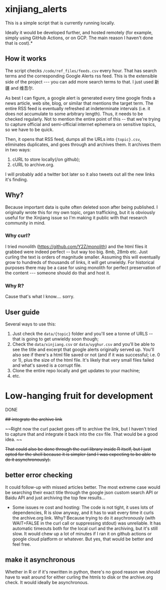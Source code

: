 # xinjiang_alerts
This is a simple script that is currently running locally. 

Ideally it would be developed further, and hosted remotely (for example, simply using GitHub Actions, or on GCP. The main reason I haven't done that is cost).* 

## How it works
The script checks `/code/ref_files/feeds.csv` every hour. That has search terms and the corresponding Google Alerts rss feed. This is the extensible side of the project --- you can add more search terms to that. I just used 新疆 and 维吾尔. 

As best I can figure, a google alert is generated every time google finds a news article, web site, blog, or similar that mentions the target term. The entire RSS feed is eventually refreshed at indeterminate intervals (i.e. it does not accumulate to some arbitrary length). Thus, it needs to be checked regularly. Not to mention the entire point of this -- that we're trying to capture official and semi-official internet ephemera on sensitive topics, so we have to be quick.

Then, it opens that RSS feed, dumps all the URLs into `{topic}.csv`, eliminates duplicates, and goes through and archives them. It archives them in two ways: 

1. cURL to store locally(/on github); 
2. cURL to archive.org. 

I will probably add a twitter bot later so it also tweets out all the new links it's finding. 

## Why?
Because important data is quite often deleted soon after being published. I originally wrote this for my own topic, organ trafficking, but it is obviously useful for the Xinjiang issue so I'm making it public with that research community in mind. 

### Why curl?
I tried monolith (https://github.com/Y2Z/monolith) and the html files it grabbed were indeed perfect -- but way too big. 8mb, 28mb etc. Just curling the text is orders of magnitude smaller. Assuming this will eventually grow to hundreds of thousands of links, it will get unwieldy. For historical purposes there may be a case for using monolith for perfect preservation of the content --- someone should do that and host it. 

### Why R?
Cause that's what I know.... sorry.

## User guide
Several ways to use this: 

1. Just check the `data/{topic}` folder and you'll see a tonne of URLS -- that is going to get unwieldy soon though; 
2. Check the `data/xinjiang.csv` or `data/uyghur.csv` and you'll be able to see the title and excerpt that google alerts originally served up. You'll also see if there's a html file saved or not (and if it was successful; i.e. 0 or 1), plus the size of the html file. It's likely that very small files failed and what's saved is a corrupt file.
3. Clone the entire repo locally and get updates to your machine; 
4. etc.

# Low-hanging fruit for development
DONE

~~## integrate the archive link~~

~~Right now the curl packet goes off to archive the link, but I haven't tried to capture that and integrate it back into the csv file. That would be a good idea. ~~

~~That could also be done through the curl library inside R itself, but I just opted for the shell because it is simpler (and I was expecting to be able to do it asynchronously).~~

## better error checking
It could follow-up with missed articles better. The most extreme case would be searching their exact title through the google json custom search API or Baidu API and just archiving the top few results... 

* Some issues re cost and hosting: 
The code is not tight, it uses lots of dependencies, R is slow anyway, and it has to wait every time it curls the archive.org link. Why? Because trying to do it asychronously (with WAIT=FALSE in the curl call or suppressing stdout) was unreliable. It has automatic timeouts both for the local curl and the archiving, but it's still slow. It would chew up a lot of minutes if I ran it on github actions or google cloud platform or whatever. But yes, that would be better and feel free. 

## make it asynchronous
Whether in R or if it's rewritten in python, there's no good reason we should have to wait around for either curling the htmls to disk or the archive.org check. It would ideally be asynchronous. 
